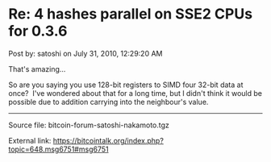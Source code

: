 # Re: 4 hashes parallel on SSE2 CPUs for 0.3.6

Post by: satoshi on July 31, 2010, 12:29:20 AM

That's amazing...

So are you saying you use 128-bit registers to SIMD four 32-bit data at once? &nbsp;I've wondered about that for a long time, but I didn't think it would be possible due to addition carrying into the neighbour's value.

---

Source file: bitcoin-forum-satoshi-nakamoto.tgz

External link: https://bitcointalk.org/index.php?topic=648.msg6751#msg6751
